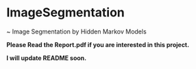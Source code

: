 # ImageSegmentation
~ Image Segmentation by Hidden Markov Models

**Please Read the Report.pdf if you are interested in this project.**

**I will update README soon.**
